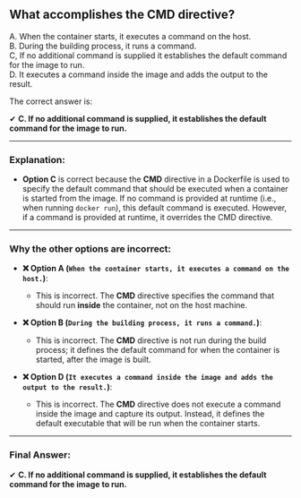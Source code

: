 ## What accomplishes the CMD directive?
A. When the container starts, it executes a command on the host.  
B. During the building process, it runs a command.  
C, If no additional command is supplied it establishes the default command for the image to run.  
D. It executes a command inside the image and adds the output to the result.  


The correct answer is:

✔ **C. If no additional command is supplied, it establishes the default command for the image to run.**

---

### **Explanation:**

- **Option C** is correct because the **CMD** directive in a Dockerfile is used to specify the default command that should be executed when a container is started from the image. If no command is provided at runtime (i.e., when running `docker run`), this default command is executed. However, if a command is provided at runtime, it overrides the CMD directive.

---

### **Why the other options are incorrect:**

- **❌ Option A (`When the container starts, it executes a command on the host.`)**:
  - This is incorrect. The **CMD** directive specifies the command that should run **inside** the container, not on the host machine.

- **❌ Option B (`During the building process, it runs a command.`)**:
  - This is incorrect. The **CMD** directive is not run during the build process; it defines the default command for when the container is started, after the image is built.

- **❌ Option D (`It executes a command inside the image and adds the output to the result.`)**:
  - This is incorrect. The **CMD** directive does not execute a command inside the image and capture its output. Instead, it defines the default executable that will be run when the container starts.

---

### **Final Answer:**
✔ **C. If no additional command is supplied, it establishes the default command for the image to run.**
